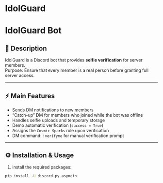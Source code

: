 # IdolGuard
# IdolGuard Bot

## 📌 Description
IdolGuard is a Discord bot that provides **selfie verification** for server members.  
Purpose: Ensure that every member is a real person before granting full server access.

---

## ⚡ Main Features
- Sends DM notifications to new members
- “Catch-up” DM for members who joined while the bot was offline
- Handles selfie uploads and temporary storage
- Demo automatic verification (`success = True`)
- Assigns the `Cosmic Sparks` role upon verification
- DM command: `!verifyme` for manual verification prompt

---

## ⚙️ Installation & Usage
1. Install the required packages:
```bash
pip install -U discord.py asyncio
